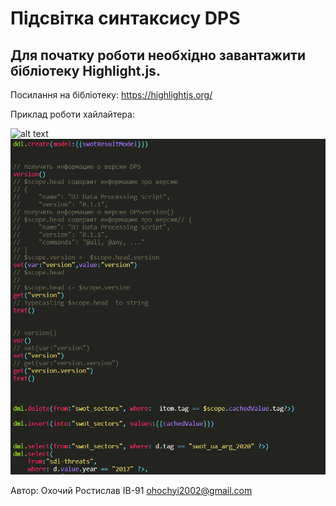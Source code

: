 # Підсвітка синтаксису DPS
## Для початку роботи необхідно завантажити бібліотеку Highlight.js.
Посилання на бібліотеку:
https://highlightjs.org/

Приклад роботи хайлайтера:

![alt text](Images/Image1.png)
![alt text](Images/Image2.png)

Автор: Охочий Ростислав ІВ-91 ohochyi2002@gmail.com
